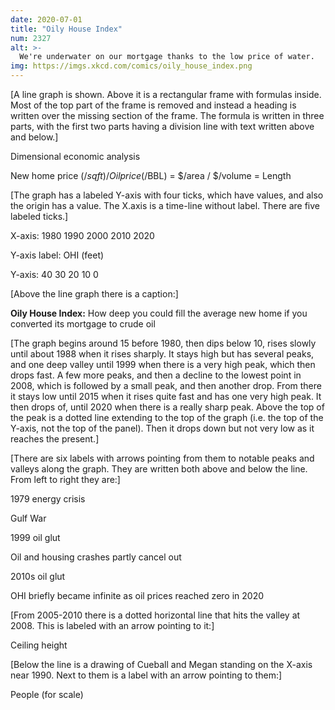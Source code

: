```yaml
---
date: 2020-07-01
title: "Oily House Index"
num: 2327
alt: >-
  We're underwater on our mortgage thanks to the low price of water.
img: https://imgs.xkcd.com/comics/oily_house_index.png
---
```

[A line graph is shown. Above it is a rectangular frame with formulas inside. Most of the top part of the frame is removed and instead a heading is written over the missing section of the frame. The formula is written in three parts, with the first two parts having a division line with text written above and below.]

Dimensional economic analysis

New home price ($/sqft) / Oil price ($/BBL) = $/area / $/volume = Length

[The graph has a labeled Y-axis with four ticks, which have values, and also the origin has a value. The X.axis is a time-line without label. There are five labeled ticks.]

X-axis: 1980 1990 2000 2010 2020

Y-axis label:  OHI (feet)

Y-axis: 40 30 20 10 0

[Above the line graph there is a caption:]

**Oily House Index:** How deep you could fill the average new home if you converted its mortgage to crude oil

[The graph begins around 15 before 1980, then dips below 10, rises slowly until about 1988 when it rises sharply. It stays high but has several peaks, and one deep valley until 1999 when there is a very high peak, which then drops fast. A few more peaks, and then a decline to the lowest point in 2008, which is followed by a small peak, and then another drop. From there it stays low until 2015 when it rises quite fast and has one very high peak. It then drops of, until 2020 when there is a really sharp peak. Above the top of the peak is a dotted line extending to the top of the graph (i.e. the top of the Y-axis, not the top of the panel). Then it drops down but not very low as it reaches the present.]

[There are six labels with arrows pointing from them to notable peaks and valleys along the graph. They are written both above and below the line. From left to right they are:]

1979 energy crisis

Gulf War

1999 oil glut

Oil and housing crashes partly cancel out

2010s oil glut

OHI briefly became infinite as oil prices reached zero in 2020

[From 2005-2010 there is a dotted horizontal line that hits the valley at 2008. This is labeled with an arrow pointing to it:]

Ceiling height

[Below the line is a drawing of Cueball and Megan standing on the X-axis near 1990. Next to them is a label with an arrow pointing to them:]

People (for scale)
